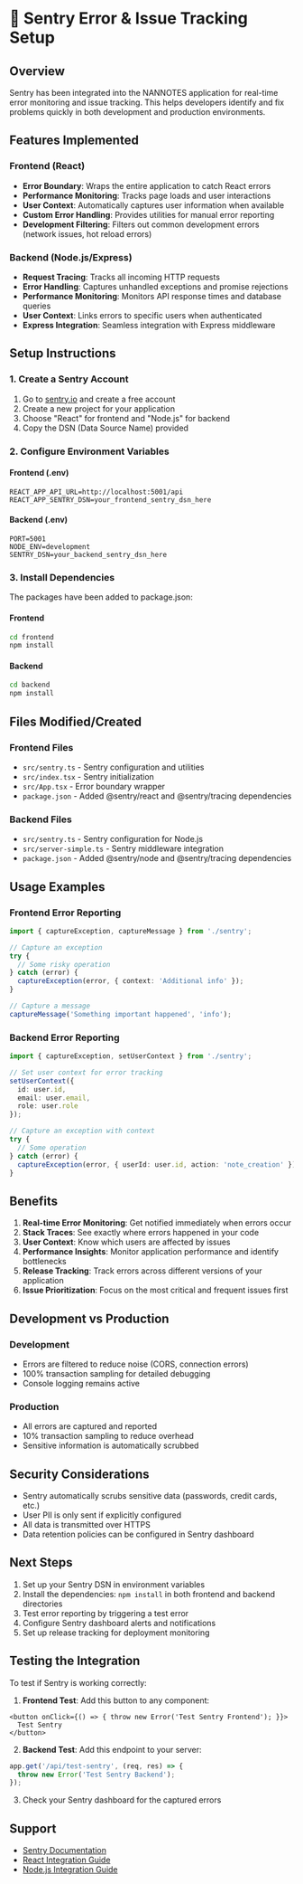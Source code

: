 # 🚨 Sentry Error & Issue Tracking Setup

## Overview
Sentry has been integrated into the NANNOTES application for real-time error monitoring and issue tracking. This helps developers identify and fix problems quickly in both development and production environments.

## Features Implemented

### Frontend (React)
- **Error Boundary**: Wraps the entire application to catch React errors
- **Performance Monitoring**: Tracks page loads and user interactions
- **User Context**: Automatically captures user information when available
- **Custom Error Handling**: Provides utilities for manual error reporting
- **Development Filtering**: Filters out common development errors (network issues, hot reload errors)

### Backend (Node.js/Express)
- **Request Tracing**: Tracks all incoming HTTP requests
- **Error Handling**: Captures unhandled exceptions and promise rejections
- **Performance Monitoring**: Monitors API response times and database queries
- **User Context**: Links errors to specific users when authenticated
- **Express Integration**: Seamless integration with Express middleware

## Setup Instructions

### 1. Create a Sentry Account
1. Go to [sentry.io](https://sentry.io) and create a free account
2. Create a new project for your application
3. Choose "React" for frontend and "Node.js" for backend
4. Copy the DSN (Data Source Name) provided

### 2. Configure Environment Variables

#### Frontend (.env)
```env
REACT_APP_API_URL=http://localhost:5001/api
REACT_APP_SENTRY_DSN=your_frontend_sentry_dsn_here
```

#### Backend (.env)
```env
PORT=5001
NODE_ENV=development
SENTRY_DSN=your_backend_sentry_dsn_here
```

### 3. Install Dependencies
The packages have been added to package.json:

#### Frontend
```bash
cd frontend
npm install
```

#### Backend
```bash
cd backend
npm install
```

## Files Modified/Created

### Frontend Files
- `src/sentry.ts` - Sentry configuration and utilities
- `src/index.tsx` - Sentry initialization
- `src/App.tsx` - Error boundary wrapper
- `package.json` - Added @sentry/react and @sentry/tracing dependencies

### Backend Files
- `src/sentry.ts` - Sentry configuration for Node.js
- `src/server-simple.ts` - Sentry middleware integration
- `package.json` - Added @sentry/node and @sentry/tracing dependencies

## Usage Examples

### Frontend Error Reporting
```typescript
import { captureException, captureMessage } from './sentry';

// Capture an exception
try {
  // Some risky operation
} catch (error) {
  captureException(error, { context: 'Additional info' });
}

// Capture a message
captureMessage('Something important happened', 'info');
```

### Backend Error Reporting
```typescript
import { captureException, setUserContext } from './sentry';

// Set user context for error tracking
setUserContext({
  id: user.id,
  email: user.email,
  role: user.role
});

// Capture an exception with context
try {
  // Some operation
} catch (error) {
  captureException(error, { userId: user.id, action: 'note_creation' });
}
```

## Benefits

1. **Real-time Error Monitoring**: Get notified immediately when errors occur
2. **Stack Traces**: See exactly where errors happened in your code
3. **User Context**: Know which users are affected by issues
4. **Performance Insights**: Monitor application performance and identify bottlenecks
5. **Release Tracking**: Track errors across different versions of your application
6. **Issue Prioritization**: Focus on the most critical and frequent issues first

## Development vs Production

### Development
- Errors are filtered to reduce noise (CORS, connection errors)
- 100% transaction sampling for detailed debugging
- Console logging remains active

### Production
- All errors are captured and reported
- 10% transaction sampling to reduce overhead
- Sensitive information is automatically scrubbed

## Security Considerations

- Sentry automatically scrubs sensitive data (passwords, credit cards, etc.)
- User PII is only sent if explicitly configured
- All data is transmitted over HTTPS
- Data retention policies can be configured in Sentry dashboard

## Next Steps

1. Set up your Sentry DSN in environment variables
2. Install the dependencies: `npm install` in both frontend and backend directories
3. Test error reporting by triggering a test error
4. Configure Sentry dashboard alerts and notifications
5. Set up release tracking for deployment monitoring

## Testing the Integration

To test if Sentry is working correctly:

1. **Frontend Test**: Add this button to any component:
```tsx
<button onClick={() => { throw new Error('Test Sentry Frontend'); }}>
  Test Sentry
</button>
```

2. **Backend Test**: Add this endpoint to your server:
```typescript
app.get('/api/test-sentry', (req, res) => {
  throw new Error('Test Sentry Backend');
});
```

3. Check your Sentry dashboard for the captured errors

## Support

- [Sentry Documentation](https://docs.sentry.io/)
- [React Integration Guide](https://docs.sentry.io/platforms/javascript/guides/react/)
- [Node.js Integration Guide](https://docs.sentry.io/platforms/node/)
